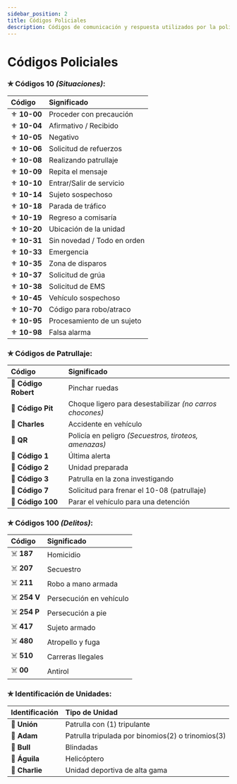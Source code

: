 ```yaml
---
sidebar_position: 2
title: Códigos Policiales
description: Códigos de comunicación y respuesta utilizados por la policía.
---
```


# Códigos Policiales

### <span class="morado">✯ Códigos 10 *(Situaciones)*:</span>

| Código | Significado |
| :--- | :--- |
| ⚜️ **10-00** | Proceder con precaución |
| ⚜️ **10-04** | Afirmativo / Recibido |
| ⚜️ **10-05** | Negativo |
| ⚜️ **10-06** | Solicitud de refuerzos |
| ⚜️ **10-08** | Realizando patrullaje |
| ⚜️ **10-09** | Repita el mensaje |
| ⚜️ **10-10** | Entrar/Salir de servicio |
| ⚜️ **10-14** | Sujeto sospechoso |
| ⚜️ **10-18** | Parada de tráfico |
| ⚜️ **10-19** | Regreso a comisaría |
| ⚜️ **10-20** | Ubicación de la unidad |
| ⚜️ **10-31** | Sin novedad / Todo en orden |
| ⚜️ **10-33** | Emergencia |
| ⚜️ **10-35** | Zona de disparos |
| ⚜️ **10-37** | Solicitud de grúa |
| ⚜️ **10-38** | Solicitud de EMS |
| ⚜️ **10-45** | Vehículo sospechoso |
| ⚜️ **10-70** | Código para robo/atraco |
| ⚜️ **10-95** | Procesamiento de un sujeto |
| ⚜️ **10-98** | Falsa alarma |

### <span class="morado">✯ Códigos de Patrullaje:</span>

| Código | Significado |
| :--- | :--- |
| 🚓 **Código Robert** | Pinchar ruedas |
| 🚓 **Código Pit** | Choque ligero para desestabilizar *(no carros chocones)* |
| 🚓 **Charles** | Accidente en vehículo |
| 🚓 **QR** | Policía en peligro *(Secuestros, tiroteos, amenazas)* |
| 🚓 **Código 1** | Última alerta |
| 🚓 **Código 2** | Unidad preparada |
| 🚓 **Código 3** | Patrulla en la zona investigando |
| 🚓 **Código 7** | Solicitud para frenar el 10-08 (patrullaje) |
| 🚓 **Código 100** | Parar el vehículo para una detención |

### <span class="morado">✯ Códigos 100 *(Delitos)*:</span>

| Código | Significado |
| :--- | :--- |
| ☠️ **187** | Homicidio |
| ☠️ **207** | Secuestro |
| ☠️ **211** | Robo a mano armada |
| ☠️ **254 V** | Persecución en vehículo |
| ☠️ **254 P** | Persecución a pie |
| ☠️ **417** | Sujeto armado |
| ☠️ **480** | Atropello y fuga |
| ☠️ **510** | Carreras Ilegales |
| ☠️ **00** | Antirol |

### <span class="morado">✯ Identificación de Unidades:</span>

| Identificación | Tipo de Unidad |
| :--- | :--- |
| 🔎 **Unión** | Patrulla con (1) tripulante |
| 🔎 **Adam** | Patrulla tripulada por binomios(2) o trinomios(3) |
| 🔎 **Bull** | Blindadas |
| 🔎 **Águila** | Helicóptero |
| 🔎 **Charlie** | Unidad deportiva de alta gama |